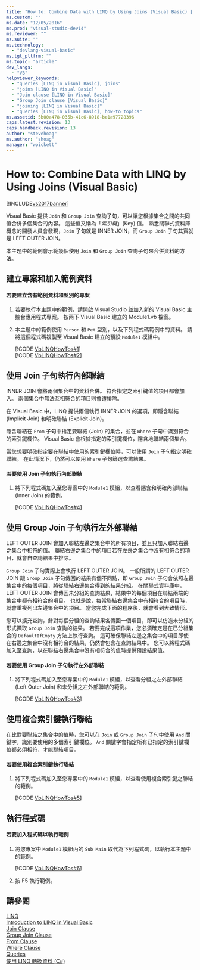 ```yaml
---
title: "How to: Combine Data with LINQ by Using Joins (Visual Basic) | Microsoft Docs"
ms.custom: ""
ms.date: "12/05/2016"
ms.prod: "visual-studio-dev14"
ms.reviewer: ""
ms.suite: ""
ms.technology: 
  - "devlang-visual-basic"
ms.tgt_pltfrm: ""
ms.topic: "article"
dev_langs: 
  - "VB"
helpviewer_keywords: 
  - "queries [LINQ in Visual Basic], joins"
  - "joins [LINQ in Visual Basic]"
  - "Join clause [LINQ in Visual Basic]"
  - "Group Join clause [Visual Basic]"
  - "joining [LINQ in Visual Basic]"
  - "queries [LINQ in Visual Basic], how-to topics"
ms.assetid: 5b00a478-035b-41c6-8918-be1a97728396
caps.latest.revision: 13
caps.handback.revision: 13
author: "stevehoag"
ms.author: "shoag"
manager: "wpickett"
---
```

# How to: Combine Data with LINQ by Using Joins (Visual Basic)
[!INCLUDE[vs2017banner](../../../../csharp/includes/vs2017banner.md)]

Visual Basic 提供 `Join` 和 `Group Join` 查詢子句，可以讓您根據集合之間的共同值合併多個集合的內容。  這些值又稱為「*索引鍵*」\(Key\) 值。  熟悉關聯式資料庫概念的開發人員會發現，`Join` 子句就是 INNER JOIN，而 `Group Join` 子句其實就是 LEFT OUTER JOIN。  
  
 本主題中的範例會示範幾個使用 `Join` 和 `Group Join` 查詢子句來合併資料的方法。  
  
## 建立專案和加入範例資料  
  
#### 若要建立含有範例資料和型別的專案  
  
1.  若要執行本主題中的範例，請開啟 Visual Studio 並加入新的 Visual Basic 主控台應用程式專案。  按兩下 Visual Basic 建立的 Module1.vb 檔案。  
  
2.  本主題中的範例使用 `Person` 和 `Pet` 型別，以及下列程式碼範例中的資料。  請將這個程式碼複製至 Visual Basic 建立的預設 `Module1` 模組中。  
  
     [!CODE [VbLINQHowTos#1](../CodeSnippet/VS_Snippets_VBCSharp/VbLINQHowTos#1)]  
    [!CODE [VbLINQHowTos#2](../CodeSnippet/VS_Snippets_VBCSharp/VbLINQHowTos#2)]  
  
## 使用 Join 子句執行內部聯結  
 INNER JOIN 會將兩個集合中的資料合併。  符合指定之索引鍵值的項目都會加入。  兩個集合中無法互相符合的項目則會遭排除。  
  
 在 Visual Basic 中，LINQ 提供兩個執行 INNER JOIN 的選項，即隱含聯結 \(Implicit Join\) 和明確聯結 \(Explicit Join\)。  
  
 隱含聯結在 `From` 子句中指定要聯結 \(Join\) 的集合，並在 `Where` 子句中識別符合的索引鍵欄位。  Visual Basic 會根據指定的索引鍵欄位，隱含地聯結兩個集合。  
  
 當您想要明確指定要在聯結中使用的索引鍵欄位時，可以使用 `Join` 子句指定明確聯結。  在此情況下，仍然可以使用 `Where` 子句篩選查詢結果。  
  
#### 若要使用 Join 子句執行內部聯結  
  
1.  將下列程式碼加入至您專案中的 `Module1` 模組，以查看隱含和明確內部聯結 \(Inner Join\) 的範例。  
  
     [!CODE [VbLINQHowTos#4](../CodeSnippet/VS_Snippets_VBCSharp/VbLINQHowTos#4)]  
  
## 使用 Group Join 子句執行左外部聯結  
 LEFT OUTER JOIN 會加入聯結左邊之集合中的所有項目，並且只加入聯結右邊之集合中相符的值。  聯結右邊之集合中的項目若在左邊之集合中沒有相符合的項目，就會自查詢結果中排除。  
  
 `Group Join` 子句實際上會執行 LEFT OUTER JOIN。  一般所謂的 LEFT OUTER JOIN 跟 `Group Join` 子句傳回的結果有個不同點，即 `Group Join` 子句會依照左邊集合中的每個項目，將從聯結右邊集合得到的結果分組。  在關聯式資料庫中，LEFT OUTER JOIN 會傳回未分組的查詢結果，結果中的每個項目在聯結兩端的集合中都有相符合的項目。  也就是說，每當聯結右邊集合中有相符合的項目時，就會重複列出左邊集合中的項目。  當您完成下面的程序後，就會看到大致情形。  
  
 您可以擴充查詢，針對每個分組的查詢結果各傳回一個項目，即可以仿造未分組的形式擷取 `Group Join` 查詢的結果。  若要完成這項作業，您必須確定是在已分組集合的 `DefaultIfEmpty` 方法上執行查詢。  這可確保聯結左邊之集合中的項目即使在右邊之集合中沒有相符合的結果，仍然會包含在查詢結果中。  您可以將程式碼加入至查詢，以在聯結右邊集合中沒有相符合的值時提供預設結果值。  
  
#### 若要使用 Group Join 子句執行左外部聯結  
  
1.  將下列程式碼加入至您專案中的 `Module1` 模組，以查看分組之左外部聯結 \(Left Outer Join\) 和未分組之左外部聯結的範例。  
  
     [!CODE [VbLINQHowTos#3](../CodeSnippet/VS_Snippets_VBCSharp/VbLINQHowTos#3)]  
  
## 使用複合索引鍵執行聯結  
 在比對要聯結之集合中的值時，您可以在 `Join` 或 `Group Join` 子句中使用 `And` 關鍵字，識別要使用的多個索引鍵欄位。  `And` 關鍵字會指定所有已指定的索引鍵欄位都必須相符，才能聯結項目。  
  
#### 若要使用複合索引鍵執行聯結  
  
1.  將下列程式碼加入至您專案中的 `Module1` 模組，以查看使用複合索引鍵之聯結的範例。  
  
     [!CODE [VbLINQHowTos#5](../CodeSnippet/VS_Snippets_VBCSharp/VbLINQHowTos#5)]  
  
## 執行程式碼  
  
#### 若要加入程式碼以執行範例  
  
1.  將您專案中 `Module1` 模組內的 `Sub Main` 取代為下列程式碼，以執行本主題中的範例。  
  
     [!CODE [VbLINQHowTos#6](../CodeSnippet/VS_Snippets_VBCSharp/VbLINQHowTos#6)]  
  
2.  按 F5 執行範例。  
  
## 請參閱  
 [LINQ](../../../../visual-basic/programming-guide/language-features/linq/index.md)   
 [Introduction to LINQ in Visual Basic](../../../../visual-basic/programming-guide/language-features/linq/introduction-to-linq.md)   
 [Join Clause](../../../../visual-basic/language-reference/queries/join-clause.md)   
 [Group Join Clause](../../../../visual-basic/language-reference/queries/group-join-clause.md)   
 [From Clause](../../../../visual-basic/language-reference/queries/from-clause.md)   
 [Where Clause](../../../../visual-basic/language-reference/queries/where-clause.md)   
 [Queries](../../../../visual-basic/language-reference/queries/queries.md)   
 [使用 LINQ 轉換資料 \(C\#\)](../../../../csharp/programming-guide/concepts/linq/data-transformations-with-linq.md)